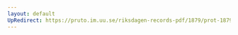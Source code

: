 ```yaml
---
layout: default
UpRedirect: https://pruto.im.uu.se/riksdagen-records-pdf/1879/prot-1879--ak--035/prot-1879--ak--035_023.pdf
---
```

